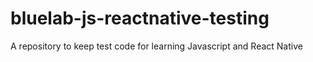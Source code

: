# bluelab-js-reactnative-testing
A repository to keep test code for learning Javascript and React Native
